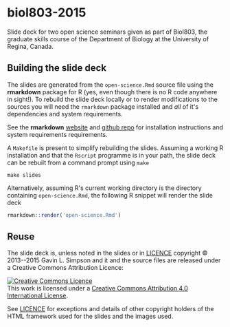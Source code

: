 biol803-2015
============

Slide deck for two open science seminars given as part of Biol803, the 
graduate skills course of the Department of Biology at the University 
of Regina, Canada.

## Building the slide deck

The slides are generated from the `open-science.Rmd` source file using 
the **rmarkdown** package for R (yes, even though there is no R code 
anywhere in sight!). To rebuild the slide deck locally or to render 
modifications to the sources you will need the `rmarkdown` package 
installed and *all* of it's dependencies and system requirements.

See the **rmarkdown** [website](http://rmarkdown.rstudio.com/) and 
[github repo](https://github.com/rstudio/rmarkdown) for installation 
instructions and system requirements requirements.

A `Makefile` is present to simplify rebuilding the slides. Assuming a 
working R installation and that the `Rscript` programme is in your 
path, the slide deck can be rebuilt from a command prompt using `make`

```
make slides
```

Alternatively, assuming R's current working directory is the directory 
containing `open-science.Rmd`, the following R snippet will render the 
slide deck

```r
rmarkdown::render('open-science.Rmd')
```

## Reuse

The slide deck is, unless noted in the slides or in 
[LICENCE](./LICENCE) copyright &copy; 2013--2015 Gavin L. Simpson and 
it and the source files are released under a Creative Commons 
Attribution Licence:

<a rel="license" href="http://creativecommons.org/licenses/by/4.0/"><img alt="Creative Commons Licence" style="border-width:0" src="https://i.creativecommons.org/l/by/4.0/88x31.png" /></a><br />This work is licensed under a <a rel="license" href="http://creativecommons.org/licenses/by/4.0/">Creative Commons Attribution 4.0 International License</a>.

See [LICENCE](./LICENCE) for exceptions and details of other copyright 
holders of the HTML framework used for the slides and the images used.
